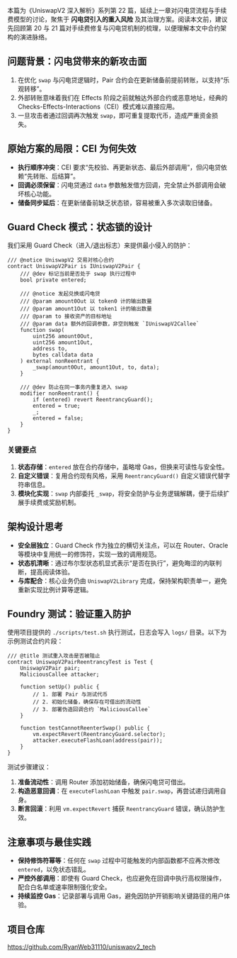 本篇为《UniswapV2 深入解析》系列第 22 篇，延续上一章对闪电贷流程与手续费模型的讨论，聚焦于 **闪电贷引入的重入风险** 及其治理方案。阅读本文前，建议先回顾第 20 与 21 篇对手续费修复与闪电贷机制的梳理，以便理解本文中合约架构的演进脉络。

## 问题背景：闪电贷带来的新攻击面
1. 在优化 `swap` 与闪电贷逻辑时，Pair 合约会在更新储备前提前转账，以支持“乐观转移”。
2. 外部转账意味着我们在 Effects 阶段之前就触达外部合约或恶意地址，经典的 Checks-Effects-Interactions（CEI）模式难以直接应用。
3. 一旦攻击者通过回调再次触发 `swap`，即可重复提取代币，造成严重资金损失。

## 原始方案的局限：CEI 为何失效
- **执行顺序冲突**：CEI 要求“先校验、再更新状态、最后外部调用”，但闪电贷依赖“先转账、后结算”。
- **回调必须保留**：闪电贷通过 `data` 参数触发借方回调，完全禁止外部调用会破坏核心功能。
- **储备同步延后**：在更新储备前缺乏状态锁，容易被重入多次读取旧储备。

## Guard Check 模式：状态锁的设计
我们采用 Guard Check（进入/退出标志）来提供最小侵入的防护：

```solidity
/// @notice UniswapV2 交易对核心合约
contract UniswapV2Pair is IUniswapV2Pair {
    /// @dev 标记当前是否处于 swap 执行过程中
    bool private entered;

    /// @notice 发起兑换或闪电贷
    /// @param amount0Out 以 token0 计的输出数量
    /// @param amount1Out 以 token1 计的输出数量
    /// @param to 接收资产的目标地址
    /// @param data 额外的回调参数，非空则触发 `IUniswapV2Callee`
    function swap(
        uint256 amount0Out,
        uint256 amount1Out,
        address to,
        bytes calldata data
    ) external nonReentrant {
        _swap(amount0Out, amount1Out, to, data);
    }

    /// @dev 防止在同一事务内重复进入 swap
    modifier nonReentrant() {
        if (entered) revert ReentrancyGuard();
        entered = true;
        _;
        entered = false;
    }
}
```

### 关键要点
1. **状态存储**：`entered` 放在合约存储中，虽略增 Gas，但换来可读性与安全性。
2. **自定义错误**：复用合约现有风格，采用 `ReentrancyGuard()` 自定义错误代替字符串信息。
3. **模块化实现**：`swap` 内部委托 `_swap`，将安全防护与业务逻辑解耦，便于后续扩展手续费或奖励机制。

## 架构设计思考
- **安全层独立**：Guard Check 作为独立的横切关注点，可以在 Router、Oracle 等模块中复用统一的修饰符，实现一致的调用规范。
- **状态机清晰**：通过布尔型状态机显式表示“是否在执行”，避免晦涩的内联判断，提高阅读体验。
- **与库配合**：核心业务仍由 `UniswapV2Library` 完成，保持架构职责单一，避免重新实现比例计算等逻辑。

## Foundry 测试：验证重入防护
使用项目提供的 `./scripts/test.sh` 执行测试，日志会写入 `logs/` 目录。以下为示例测试合约片段：

```solidity
/// @title 测试重入攻击是否被阻止
contract UniswapV2PairReentrancyTest is Test {
    UniswapV2Pair pair;
    MaliciousCallee attacker;

    function setUp() public {
        // 1. 部署 Pair 与测试代币
        // 2. 初始化储备，确保存在可借出的流动性
        // 3. 部署伪造回调合约 `MaliciousCallee`
    }

    function testCannotReenterSwap() public {
        vm.expectRevert(ReentrancyGuard.selector);
        attacker.executeFlashLoan(address(pair));
    }
}
```

测试步骤建议：
1. **准备流动性**：调用 Router 添加初始储备，确保闪电贷可借出。
2. **构造恶意回调**：在 `executeFlashLoan` 中触发 `pair.swap`，再尝试递归调用自身。
3. **断言回滚**：利用 `vm.expectRevert` 捕获 `ReentrancyGuard` 错误，确认防护生效。

## 注意事项与最佳实践
- **保持修饰符幂等**：任何在 `swap` 过程中可能触发的内部函数都不应再次修改 `entered`，以免状态错乱。
- **严控外部调用**：即使有 Guard Check，也应避免在回调中执行高权限操作，配合白名单或速率限制强化安全。
- **持续监控 Gas**：记录部署与调用 Gas，避免因防护开销影响关键路径的用户体验。

## 项目仓库
https://github.com/RyanWeb31110/uniswapv2_tech
